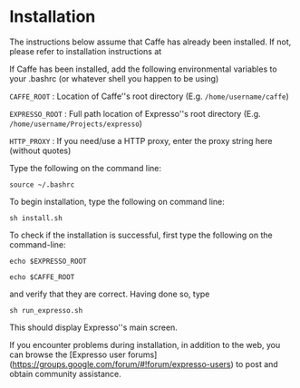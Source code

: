 # Installation

The instructions below assume that Caffe has already been installed. If not, please refer to installation instructions at [](http://val.serc.iisc.ernet.in/expresso/installation.html) 

If Caffe has been installed, add the following environmental variables to your .bashrc (or whatever shell you happen to be using)

`CAFFE_ROOT` : Location of Caffe''s root directory (E.g. `/home/username/caffe`)

`EXPRESSO_ROOT` : Full path location of Expresso''s root directory (E.g. `/home/username/Projects/expresso`)

`HTTP_PROXY` : If you need/use a HTTP proxy, enter the proxy string here (without quotes)

Type the following on the command line:

    source ~/.bashrc

To begin installation, type the following on command line:

    sh install.sh


To check if the installation is successful, first type the following on the command-line:

    echo $EXPRESSO_ROOT

    echo $CAFFE_ROOT

and verify that they are correct. Having done so, type

    sh run_expresso.sh

This should display Expresso''s main screen.

If you encounter problems during installation, in addition to the web, you can browse the [Expresso user forums] (https://groups.google.com/forum/#!forum/expresso-users) to post and obtain community assistance.
